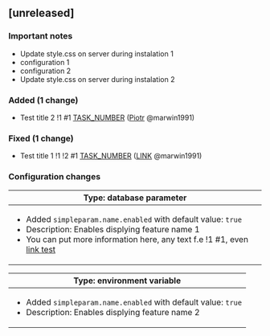 <!-- @formatter:off -->
<!-- noinspection -->
<!-- Prevents auto format, for JetBrains IDE File > Settings > Editor > Code Style (Formatter Tab) > Turn formatter on/off with markers in code comments  -->

<!-- This file is automatically generate by logchange tool 🌳 🪓 => 🪵 -->
<!-- Visit https://github.com/logchange/logchange and leave a star 🌟 -->
<!-- !!! ⚠️ DO NOT MODIFY THIS FILE, YOUR CHANGES WILL BE LOST ⚠️ !!! -->


[unreleased]
------------

### Important notes

- Update style.css on server during instalation 1
- configuration 1
- configuration 2
- Update style.css on server during instalation 2

### Added (1 change)

- Test title 2 !1 #1 [TASK_NUMBER](https://www.google.pl) ([Piotr](https://github.com/marwin1991) @marwin1991)

### Fixed (1 change)

- Test title 1 !1 !2 #1 [TASK_NUMBER](https://www.google.pl) ([LINK](https://github.com/marwin1991) @marwin1991)

### Configuration changes

| Type: database parameter                                                                                                                                                                                                                |
| --------------------------------------------------------------------------------------------------------------------------------------------------------------------------------------------------------------------------------------- |
| <ul><li>Added `simpleparam.name.enabled` with default value: `true`</li><li>Description: Enables displying feature name 1</li><li>You can put more information here, any text f.e !1 #1, even [link test](https://google.com)</li></ul> |

| Type: environment variable                                                                                                          |
| ----------------------------------------------------------------------------------------------------------------------------------- |
| <ul><li>Added `simpleparam.name.enabled` with default value: `true`</li><li>Description: Enables displying feature name 2</li></ul> |



